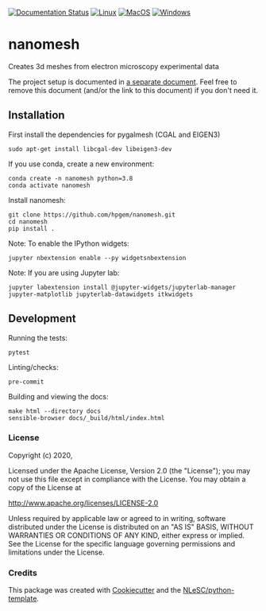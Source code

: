 [![Documentation Status](https://readthedocs.org/projects/nanomesh/badge/?version=latest)](https://nanomesh.readthedocs.io/en/latest/?badge=latest)
[![Linux](https://github.com/hpgem/nanomesh/actions/workflows/test_on_linux.yml/badge.svg)](https://github.com/hpgem/nanomesh/actions/workflows/test_on_linux.yml)
[![MacOS](https://github.com/hpgem/nanomesh/actions/workflows/test_on_macos.yaml/badge.svg)](https://github.com/hpgem/nanomesh/actions/workflows/test_on_macos.yaml)
[![Windows](https://github.com/hpgem/nanomesh/actions/workflows/test_on_windows.yaml/badge.svg)](https://github.com/hpgem/nanomesh/actions/workflows/test_on_windows.yaml)

# nanomesh

Creates 3d meshes from electron microscopy experimental data

The project setup is documented in [a separate document](project_setup.rst). Feel free to remove this document (and/or
the link to this document) if you don\'t need it.

## Installation

First install the dependencies for pygalmesh (CGAL and EIGEN3)

```
sudo apt-get install libcgal-dev libeigen3-dev
```

If you use conda, create a new environment:

```
conda create -n nanomesh python=3.8
conda activate nanomesh
```

Install nanomesh:

```
git clone https://github.com/hpgem/nanomesh.git
cd nanomesh
pip install .
```

Note: To enable the IPython widgets:

```
jupyter nbextension enable --py widgetsnbextension
```

Note: If you are using Jupyter lab:

```
jupyter labextension install @jupyter-widgets/jupyterlab-manager jupyter-matplotlib jupyterlab-datawidgets itkwidgets
```

## Development

Running the tests:

`pytest`

Linting/checks:

`pre-commit`

Building and viewing the docs:

```
make html --directory docs
sensible-browser docs/_build/html/index.html
```


### License

Copyright (c) 2020,

Licensed under the Apache License, Version 2.0 (the \"License\"); you
may not use this file except in compliance with the License. You may
obtain a copy of the License at

<http://www.apache.org/licenses/LICENSE-2.0>

Unless required by applicable law or agreed to in writing, software
distributed under the License is distributed on an \"AS IS\" BASIS,
WITHOUT WARRANTIES OR CONDITIONS OF ANY KIND, either express or implied.
See the License for the specific language governing permissions and
limitations under the License.

### Credits

This package was created with
[Cookiecutter](https://github.com/audreyr/cookiecutter) and the
[NLeSC/python-template](https://github.com/NLeSC/python-template).

